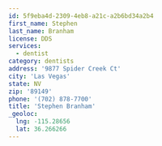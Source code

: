 ```yaml
---
id: 5f9eba4d-2309-4eb8-a21c-a2b6bd34a2b4
first_name: Stephen
last_name: Branham
license: DDS
services:
  - dentist
category: dentists
address: '9877 Spider Creek Ct'
city: 'Las Vegas'
state: NV
zip: '89149'
phone: '(702) 878-7700'
title: 'Stephen Branham'
_geoloc:
  lng: -115.28656
  lat: 36.266266
---
```

